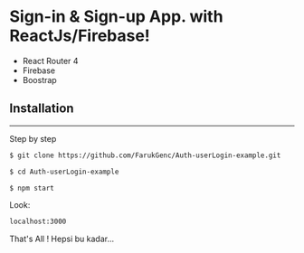 # Sign-in & Sign-up App. with ReactJs/Firebase!

  - React Router 4
  - Firebase
  - Boostrap


## Installation

----

Step by step
```sh
$ git clone https://github.com/FarukGenc/Auth-userLogin-example.git
```

```sh
$ cd Auth-userLogin-example
```

```sh
$ npm start
```

Look: 
```sh
localhost:3000
```

That's All ! Hepsi bu kadar...
